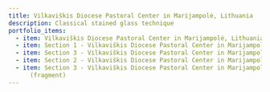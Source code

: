 ```yaml
---
title: Vilkaviškis Diocese Pastoral Center in Marijampolė, Lithuania
description: Classical stained glass technique
portfolio_items:
  - item: Vilkaviškis Diocese Pastoral Center in Marijampolė, Lithuania (interior)
  - item: Section 1 - Vilkaviškis Diocese Pastoral Center in Marijampolė, Lithuania
  - item: Section 3 - Vilkaviškis Diocese Pastoral Center in Marijampolė, Lithuania
  - item: Section 2 - Vilkaviškis Diocese Pastoral Center in Marijampolė, Lithuania
  - item: Section 3 - Vilkaviškis Diocese Pastoral Center in Marijampolė, Lithuania
      (fragment)
---
```

